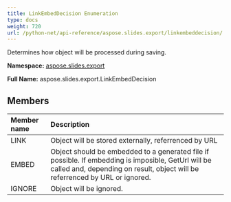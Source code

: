 ```yaml
---
title: LinkEmbedDecision Enumeration
type: docs
weight: 720
url: /python-net/api-reference/aspose.slides.export/linkembeddecision/
---
```


Determines how object will be processed during saving.

**Namespace:** [aspose.slides.export](/slides/python-net/api-reference/aspose.slides.export/)

**Full Name:** aspose.slides.export.LinkEmbedDecision



## **Members**
|**Member name**|**Description**|
| :- | :- |
|LINK|Object will be stored externally, referrenced by URL|
|EMBED|Object should be embedded to a generated file if possible. If embedding is imposible, GetUrl will be called and, depending on result, object will be referrenced by URL or ignored.|
|IGNORE|Object will be ignored.|
